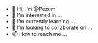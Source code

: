 - 👋 Hi, I’m @Pezum
- 👀 I’m interested in ...
- 🌱 I’m currently learning ...
- 💞️ I’m looking to collaborate on ...
- 📫 How to reach me ...

<!---
Pezum/jeo is a ✨ special ✨ repository because its `README.md` (this file) appears on your GitHub profile.
You can click the Preview link to take a look at your changes.
--->
